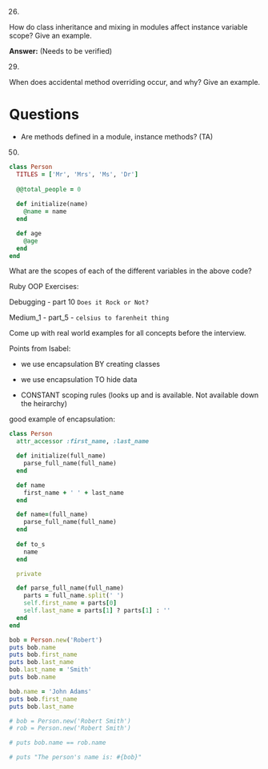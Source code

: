 26.

How do class inheritance and mixing in modules affect instance variable scope? Give an example.

**Answer:** (Needs to be verified)

29.
When does accidental method overriding occur, and why? Give an example.

# Questions

- Are methods defined in a module, instance methods? (TA)


50.
```ruby
class Person
  TITLES = ['Mr', 'Mrs', 'Ms', 'Dr']
  
  @@total_people = 0
  
  def initialize(name)
    @name = name
  end

  def age 
    @age
  end
end
```

What are the scopes of each of the different variables in the above code?


Ruby OOP Exercises:

Debugging - part 10 `Does it Rock or Not?`

Medium_1 - part_5 - `celsius to farenheit thing`


Come up with real world examples for all concepts before the interview.

Points from Isabel:

- we use encapsulation BY creating classes
- we use encapsulation TO hide data



- CONSTANT scoping rules (looks up and is available. Not available down the heirarchy)


good example of encapsulation:

```ruby
class Person
  attr_accessor :first_name, :last_name

  def initialize(full_name)
    parse_full_name(full_name)
  end

  def name
    first_name + ' ' + last_name
  end

  def name=(full_name)
    parse_full_name(full_name)
  end
  
  def to_s
    name
  end

  private

  def parse_full_name(full_name)
    parts = full_name.split(' ')
    self.first_name = parts[0]
    self.last_name = parts[1] ? parts[1] : ''
  end
end

bob = Person.new('Robert')
puts bob.name
puts bob.first_name
puts bob.last_name
bob.last_name = 'Smith'
puts bob.name

bob.name = 'John Adams'
puts bob.first_name
puts bob.last_name

# bob = Person.new('Robert Smith')
# rob = Person.new('Robert Smith')

# puts bob.name == rob.name

# puts "The person's name is: #{bob}"
```
